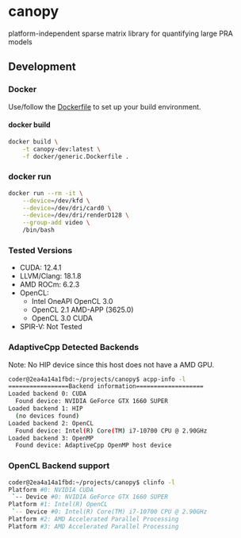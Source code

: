 # canopy
platform-independent sparse matrix library for quantifying large PRA models


## Development

### Docker
Use/follow the [Dockerfile](docker/generic.Dockerfile) to set up your build environment.
#### docker build
```bash
docker build \
    -t canopy-dev:latest \
    -f docker/generic.Dockerfile .
```
### docker run
```bash
docker run --rm -it \
    --device=/dev/kfd \
    --device=/dev/dri/card0 \
    --device=/dev/dri/renderD128 \
    --group-add video \
    /bin/bash
```

### Tested Versions
- CUDA: 12.4.1
- LLVM/Clang: 18.1.8
- AMD ROCm: 6.2.3
- OpenCL: 
  - Intel OneAPI OpenCL 3.0
  - OpenCL 2.1 AMD-APP (3625.0)
  - OpenCL 3.0 CUDA
- SPIR-V: Not Tested

### AdaptiveCpp Detected Backends
Note: No HIP device since this host does not have a AMD GPU.
```bash
coder@2ea4a14a1fbd:~/projects/canopy$ acpp-info -l
=================Backend information===================
Loaded backend 0: CUDA
  Found device: NVIDIA GeForce GTX 1660 SUPER
Loaded backend 1: HIP
  (no devices found)
Loaded backend 2: OpenCL
  Found device: Intel(R) Core(TM) i7-10700 CPU @ 2.90GHz
Loaded backend 3: OpenMP
  Found device: AdaptiveCpp OpenMP host device
```
### OpenCL Backend support
```bash
coder@2ea4a14a1fbd:~/projects/canopy$ clinfo -l
Platform #0: NVIDIA CUDA
 `-- Device #0: NVIDIA GeForce GTX 1660 SUPER
Platform #1: Intel(R) OpenCL
 `-- Device #0: Intel(R) Core(TM) i7-10700 CPU @ 2.90GHz
Platform #2: AMD Accelerated Parallel Processing
Platform #3: AMD Accelerated Parallel Processing
```
